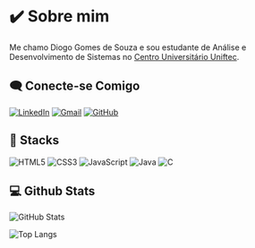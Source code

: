 # ✔️ Sobre mim

Me chamo Diogo Gomes de Souza e sou estudante de Análise e Desenvolvimento de Sistemas no [Centro Universitário Uniftec](https://www.unifteconline.com.br).


## 🗨️ Conecte-se Comigo
[![LinkedIn](https://img.shields.io/badge/LinkedIn-5E9F7F?style=for-the-badge&logo=linkedin&logoColor=FDCB82)](https://www.linkedin.com/in/diogo-gomes-de-souza-144325187)
[![Gmail](https://img.shields.io/badge/Gmail-5E9F7F?style=for-the-badge&logo=gmail&logoColor=FDCB82)](mailto:imdiogogs@gmail.com)
[![GitHub](https://img.shields.io/badge/GitHub-5E9F7F?style=for-the-badge&logo=github&logoColor=FDCB82)](https://github.com/diougog)

## 📖 Stacks
![HTML5](https://img.shields.io/badge/HTML5-5E9F7F?style=for-the-badge&logo=html5&logoColor=FDCB82)
![CSS3](https://img.shields.io/badge/CSS3-5E9F7F?style=for-the-badge&logo=css3&logoColor=FDCB82)
![JavaScript](https://img.shields.io/badge/JavaScript-5E9F7F?style=for-the-badge&logo=javascript&logoColor=FDCB82)
![Java](https://img.shields.io/badge/java-5E9F7F?style=for-the-badge&logo=openjdk&logoColor=FDCB82)
![C](https://img.shields.io/badge/C-5E9F7F?style=for-the-badge&logo=c&logoColor=FDCB82)


## 💻 Github Stats

![GitHub Stats](https://github-readme-stats.vercel.app/api?username=diougog&theme_color=&bg_color=5E9F7F&border_color=30A3DC&show_icons=true&icon_color=FDCB82&title_color=FDCB82&text_color=FFF)

![Top Langs](https://github-readme-stats.vercel.app/api/top-langs/?username=diougog&layout=compact&bg_color=5E9F7F&border_color=30A3DC&title_color=FDCB82&text_color=FFF)
